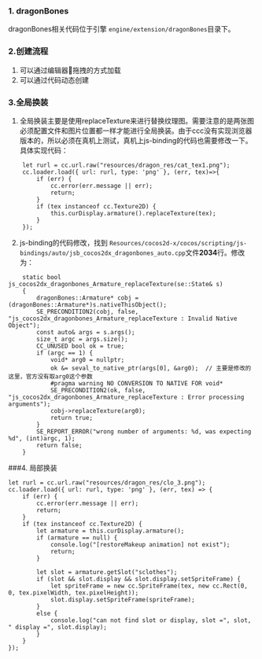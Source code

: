 
### 1. dragonBones
dragonBones相关代码位于引擎 `engine/extension/dragonBones`目录下。

### 2.创建流程
1. 可以通过编辑器拖拽的方式加载
2. 可以通过代码动态创建

### 3.全局换装
1. 全局换装主要是使用replaceTexture来进行替换纹理图。需要注意的是两张图必须配置文件和图片位置都一样才能进行全局换装。由于ccc没有实现浏览器版本的，所以必须在真机上测试，真机上js-binding的代码也需要修改一下。具体实现代码：
```
    let rurl = cc.url.raw("resources/dragon_res/cat_tex1.png");
    cc.loader.load({ url: rurl, type: 'png' }, (err, tex)=>{
        if (err) {
            cc.error(err.message || err);
            return;
        }
        if (tex instanceof cc.Texture2D) {
            this.curDisplay.armature().replaceTexture(tex);
        }
    });
```
2. js-binding的代码修改，找到 `Resources/cocos2d-x/cocos/scripting/js-bindings/auto/jsb_cocos2dx_dragonbones_auto.cpp`文件**2034**行。修改为：
```
    static bool js_cocos2dx_dragonbones_Armature_replaceTexture(se::State& s)
    {
        dragonBones::Armature* cobj = (dragonBones::Armature*)s.nativeThisObject();
        SE_PRECONDITION2(cobj, false, "js_cocos2dx_dragonbones_Armature_replaceTexture : Invalid Native Object");
        const auto& args = s.args();
        size_t argc = args.size();
        CC_UNUSED bool ok = true;
        if (argc == 1) {
            void* arg0 = nullptr;
            ok &= seval_to_native_ptr(args[0], &arg0);  // 主要是修改的这里，官方没有取arg0这个参数
            #pragma warning NO CONVERSION TO NATIVE FOR void*
            SE_PRECONDITION2(ok, false, "js_cocos2dx_dragonbones_Armature_replaceTexture : Error processing arguments");
            cobj->replaceTexture(arg0);
            return true;
        }
        SE_REPORT_ERROR("wrong number of arguments: %d, was expecting %d", (int)argc, 1);
        return false;
    }

```

###4. 局部换装

```
let rurl = cc.url.raw("resources/dragon_res/clo_3.png");
cc.loader.load({ url: rurl, type: 'png' }, (err, tex) => {
    if (err) {
        cc.error(err.message || err);
        return;
    }
    if (tex instanceof cc.Texture2D) {
        let armature = this.curDisplay.armature();
        if (armature == null) {
            console.log("[restoreMakeup animation] not exist");
            return;
        }

        let slot = armature.getSlot("sclothes");
        if (slot && slot.display && slot.display.setSpriteFrame) {
            let spriteFrame = new cc.SpriteFrame(tex, new cc.Rect(0, 0, tex.pixelWidth, tex.pixelHeight));
            slot.display.setSpriteFrame(spriteFrame);
        }
        else {
            console.log("can not find slot or display, slot =", slot, " display =", slot.display);
        }
    }
});

```
